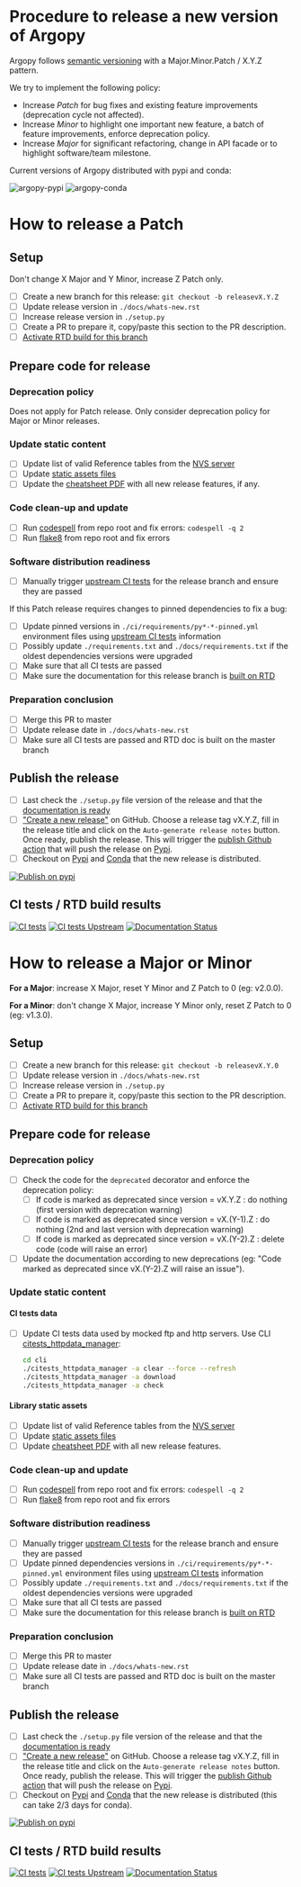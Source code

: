 # Procedure to release a new version of Argopy

Argopy follows [semantic versioning](https://en.wikipedia.org/wiki/Software_versioning) with a Major.Minor.Patch / X.Y.Z pattern. 

We try to implement the following policy:
- Increase *Patch* for bug fixes and existing feature improvements (deprecation cycle not affected).
- Increase *Minor* to highlight one important new feature, a batch of feature improvements, enforce deprecation policy.
- Increase *Major* for significant refactoring, change in API facade or to highlight software/team milestone.


Current versions of Argopy distributed with pypi and conda:

![argopy-pypi](https://img.shields.io/pypi/v/argopy) ![argopy-conda](https://img.shields.io/conda/vn/conda-forge/argopy?logo=anaconda)

# How to release a Patch

## Setup

Don't change X Major and Y Minor, increase Z Patch only.

- [ ] Create a new branch for this release: ``git checkout -b releasevX.Y.Z``
- [ ] Update release version in ``./docs/whats-new.rst``
- [ ] Increase release version in ``./setup.py``
- [ ] Create a PR to prepare it, copy/paste this section to the PR description.
- [ ] [Activate RTD build for this branch](https://app.readthedocs.org/dashboard/argopy/version/create/)

## Prepare code for release

### Deprecation policy
Does not apply for Patch release. Only consider deprecation policy for Major or Minor releases.

### Update static content
- [ ] Update list of valid Reference tables from the [NVS server](https://vocab.nerc.ac.uk/collection/?filter=Argo)
- [ ] Update [static assets files](https://github.com/euroargodev/argopy/tree/master/argopy/static/assets)
- [ ] Update the [cheatsheet PDF](https://github.com/euroargodev/argopy/blob/master/docs/_static/argopy-cheatsheet.pdf) with all new release features, if any.

### Code clean-up and update
- [ ] Run [codespell](https://github.com/codespell-project/codespell) from repo root and fix errors: ``codespell -q 2``
- [ ] Run [flake8](https://github.com/PyCQA/flake8) from repo root and fix errors

### Software distribution readiness
- [ ] Manually trigger [upstream CI tests](https://github.com/euroargodev/argopy/actions/workflows/pytests-upstream.yml) for the release branch and ensure they are passed

If this Patch release requires changes to pinned dependencies to fix a bug:
  - [ ] Update pinned versions in ``./ci/requirements/py*-*-pinned.yml`` environment files using [upstream CI tests](https://github.com/euroargodev/argopy/actions/workflows/pytests-upstream.yml) information
  - [ ] Possibly update ``./requirements.txt`` and ``./docs/requirements.txt`` if the oldest dependencies versions were upgraded
  - [ ] Make sure that all CI tests are passed
  - [ ] Make sure the documentation for this release branch is [built on RTD](https://app.readthedocs.org/projects/argopy/builds/)

### Preparation conclusion
- [ ] Merge this PR to master
- [ ] Update release date in ``./docs/whats-new.rst``
- [ ] Make sure all CI tests are passed and RTD doc is built on the master branch

## Publish the release
- [ ] Last check the ``./setup.py`` file version of the release and that the [documentation is ready](https://readthedocs.org/projects/argopy/builds/)
- [ ] ["Create a new release"](https://github.com/euroargodev/argopy/releases/new) on GitHub.
Choose a release tag vX.Y.Z, fill in the release title and click on the `Auto-generate release notes` button. Once ready, publish the release. This will trigger the [publish Github action](https://github.com/euroargodev/argopy/blob/master/.github/workflows/pythonpublish.yml) that will push the release on [Pypi](https://pypi.org/project/argopy/#history).
- [ ] Checkout on [Pypi](https://pypi.org/project/argopy/#history) and [Conda](https://github.com/conda-forge/argopy-feedstock/pulls) that the new release is distributed.

[![Publish on pypi](https://github.com/euroargodev/argopy/actions/workflows/pythonpublish.yml/badge.svg)](https://github.com/euroargodev/argopy/actions/workflows/pythonpublish.yml)

## CI tests / RTD build results
[![CI tests](https://github.com/euroargodev/argopy/actions/workflows/pytests.yml/badge.svg?branch=releasevX.Y.Z)](https://github.com/euroargodev/argopy/actions/workflows/pytests.yml) 
[![CI tests Upstream](https://github.com/euroargodev/argopy/actions/workflows/pytests-upstream.yml/badge.svg?branch=releasevX.Y.Z)](https://github.com/euroargodev/argopy/actions/workflows/pytests-upstream.yml)
[![Documentation Status](https://readthedocs.org/projects/argopy/badge/?version=releasevX.Y.Z)](https://argopy.readthedocs.io/en/releasevX.Y.Z)


# How to release a Major or Minor

**For a Major**: increase X Major, reset Y Minor and Z Patch to 0 (eg: v2.0.0).

**For a Minor**: don't change X Major, increase Y Minor only, reset Z Patch to 0 (eg: v1.3.0).

## Setup

- [ ] Create a new branch for this release: ``git checkout -b releasevX.Y.0``
- [ ] Update release version in ``./docs/whats-new.rst``
- [ ] Increase release version in ``./setup.py``
- [ ] Create a PR to prepare it, copy/paste this section to the PR description.
- [ ] [Activate RTD build for this branch](https://app.readthedocs.org/dashboard/argopy/version/create/)

## Prepare code for release

### Deprecation policy
- [ ] Check the code for the ``deprecated`` decorator and enforce the deprecation policy:
  - [ ] If code is marked as deprecated since version = vX.Y.Z : do nothing (first version with deprecation warning)
  - [ ] If code is marked as deprecated since version = vX.(Y-1).Z : do nothing (2nd and last version with deprecation warning)
  - [ ] If code is marked as deprecated since version = vX.(Y-2).Z : delete code (code will raise an error)
- [ ] Update the documentation according to new deprecations (eg: "Code marked as deprecated since vX.(Y-2).Z will raise an issue").

### Update static content

#### CI tests data
- [ ] Update CI tests data used by mocked ftp and http servers. Use CLI [citests_httpdata_manager](https://github.com/euroargodev/argopy/blob/master/cli/citests_httpdata_manager):
  ```bash
  cd cli
  ./citests_httpdata_manager -a clear --force --refresh
  ./citests_httpdata_manager -a download
  ./citests_httpdata_manager -a check
  ```
  
#### Library static assets
- [ ] Update list of valid Reference tables from the [NVS server](https://vocab.nerc.ac.uk/collection/?filter=Argo)
- [ ] Update [static assets files](https://github.com/euroargodev/argopy/tree/master/argopy/static/assets)
- [ ] Update [cheatsheet PDF](https://github.com/euroargodev/argopy/blob/master/docs/_static/argopy-cheatsheet.pdf) with all new release features.

### Code clean-up and update
- [ ] Run [codespell](https://github.com/codespell-project/codespell) from repo root and fix errors: ``codespell -q 2``
- [ ] Run [flake8](https://github.com/PyCQA/flake8) from repo root and fix errors

### Software distribution readiness
- [ ] Manually trigger [upstream CI tests](https://github.com/euroargodev/argopy/actions/workflows/pytests-upstream.yml) for the release branch and ensure they are passed
- [ ] Update pinned dependencies versions in ``./ci/requirements/py*-*-pinned.yml`` environment files using [upstream CI tests](https://github.com/euroargodev/argopy/actions/workflows/pytests-upstream.yml) information
- [ ] Possibly update ``./requirements.txt`` and ``./docs/requirements.txt`` if the oldest dependencies versions were upgraded
- [ ] Make sure that all CI tests are passed
- [ ] Make sure the documentation for this release branch is [built on RTD](https://app.readthedocs.org/projects/argopy/builds/)

### Preparation conclusion
- [ ] Merge this PR to master
- [ ] Update release date in ``./docs/whats-new.rst``
- [ ] Make sure all CI tests are passed and RTD doc is built on the master branch

## Publish the release

- [ ] Last check the ``./setup.py`` file version of the release and that the [documentation is ready](https://readthedocs.org/projects/argopy/builds/)
- [ ] ["Create a new release"](https://github.com/euroargodev/argopy/releases/new) on GitHub.
Choose a release tag vX.Y.Z, fill in the release title and click on the `Auto-generate release notes` button. Once ready, publish the release. This will trigger the [publish Github action](https://github.com/euroargodev/argopy/blob/master/.github/workflows/pythonpublish.yml) that will push the release on [Pypi](https://pypi.org/project/argopy/#history).
- [ ] Checkout on [Pypi](https://pypi.org/project/argopy/#history) and [Conda](https://github.com/conda-forge/argopy-feedstock/pulls) that the new release is distributed (this can take 2/3 days for conda).

[![Publish on pypi](https://github.com/euroargodev/argopy/actions/workflows/pythonpublish.yml/badge.svg)](https://github.com/euroargodev/argopy/actions/workflows/pythonpublish.yml)

## CI tests / RTD build results
[![CI tests](https://github.com/euroargodev/argopy/actions/workflows/pytests.yml/badge.svg?branch=releasevX.Y.Z)](https://github.com/euroargodev/argopy/actions/workflows/pytests.yml) 
[![CI tests Upstream](https://github.com/euroargodev/argopy/actions/workflows/pytests-upstream.yml/badge.svg?branch=releasevX.Y.Z)](https://github.com/euroargodev/argopy/actions/workflows/pytests-upstream.yml)
[![Documentation Status](https://readthedocs.org/projects/argopy/badge/?version=releasevX.Y.Z)](https://argopy.readthedocs.io/en/releasevX.Y.Z)
